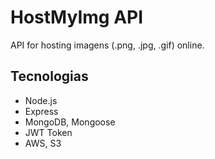 # HostMyImg API

API for hosting imagens (.png, .jpg, .gif) online.

## Tecnologias

- Node.js
- Express
- MongoDB, Mongoose
- JWT Token
- AWS, S3

